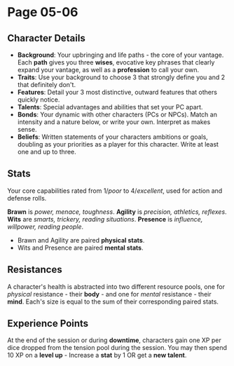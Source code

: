 # Page 05-06

## Character Details

- **Background**: Your upbringing and life paths - the core of your vantage. Each **path** gives you three **wises**, evocative key phrases that clearly expand your vantage, as well as a **profession** to call your own.
- **Traits**: Use your background to choose 3 that strongly define you and 2 that definitely don't.
- **Features**: Detail your 3 most distinctive, outward features that others quickly notice.
- **Talents**: Special advantages and abilities that set your PC apart.
- **Bonds**: Your dynamic with other characters (PCs or NPCs). Match an intensity and a nature below, or write your own. Interpret as makes sense.
- **Beliefs**: Written statements of your characters ambitions or goals, doubling as your priorities as a player for this character. Write at least one and up to three.

## Stats

Your core capabilities rated from 1/_poor_ to 4/_excellent_, used for action and defense rolls.

**Brawn** is _power, menace, toughness_.
**Agility** is _precision, athletics, reflexes_.
**Wits** are _smarts, trickery, reading situations_.
**Presence** is _influence, willpower, reading people_.

- Brawn and Agility are paired **physical stats**.
- Wits and Presence are paired **mental stats**.

## Resistances

A character's health is abstracted into two different resource pools, one for _physical_ resistance - their **body** - and one for _mental_ resistance - their **mind**. Each's size is equal to the sum of their corresponding paired stats.

## Experience Points

At the end of the session or during **downtime**, characters gain one XP per dice dropped from the tension pool during the session. You may then spend 10 XP on a **level up** - Increase a **stat** by 1 OR get a **new talent**.
